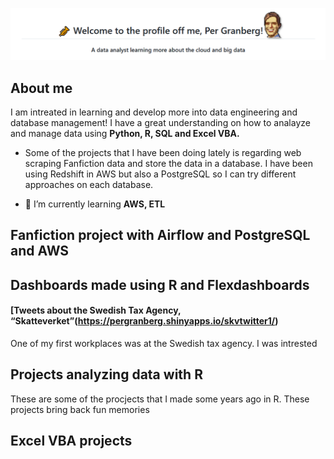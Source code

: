 

<!--
<h1 align="center">🎺 Welcome to the profile off me, Per Granberg! 🌞 
<h3 align="center">A data analyst learning more about the cloud and big data</h3>
</h1>
-->

![title](titleimage.png)

## About me

I am intreated in learning and develop more into data engineering and database management! I have a great understanding on how to analayze and manage data using **Python, R, SQL and Excel VBA.**


- Some of the projects that I have been doing lately is regarding web scraping Fanfiction data and store the data in a database. I have been using Redshift in AWS but also a PostgreSQL so I can try different approaches on each database.

- 🌱 I’m currently learning **AWS, ETL**



## Fanfiction project with Airflow and PostgreSQL and AWS


## Dashboards made using R and Flexdashboards

#### [Tweets about the Swedish Tax Agency, “Skatteverket”(https://pergranberg.shinyapps.io/skvtwitter1/)
One of my first workplaces was at the Swedish tax agency. I was intrested 


## Projects analyzing data with **R**
These are some of the procjects that I made some years ago in R. These projects bring back fun memories 


## Excel VBA projects
